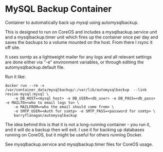 
# MySQL Backup Container

Container to automatically back up mysql using automysqlbackup.

This is designed to run on CoreOS and includes a mysqlbackup.service  unit  and a mysqlbackup.timer unit which fires up the container once per day and saves the backups to a volume mounted on the host. From there I rsync it off site.

It uses ssmtp as a lightweight mailer for any logs and all relevant settings are done either via "-e" environment variables, or through editing the automysqlbackup.default file.

Run it like:
```
docker run --rm -v /var/container_data/mysqlbackup/:/var/lib/automysqlbackup  --link revive-mysql:mysql \
	-e DB_HOST=<mysql host> -e DB_USER=<db_user> -e DB_PASS=<db_pass> -e MAILTO=<who to email logs to> \
	-e MAILFROM=<who the email should come from> \
	-e SMTP_USER=<Auth for ssmtp> -e SMTP_PASS=<password for ssmtp> \
	barryflanagan/automysqlbackup
```

The idea behind this is that it is not a long-running container - you run it, and it will do a backup then will exit. I use it for backing up databases running on CoreOS, but it might be useful for others running Docker.

See mysqlbackup.service and mysqlbackup.timer files for CoreOS usage.


